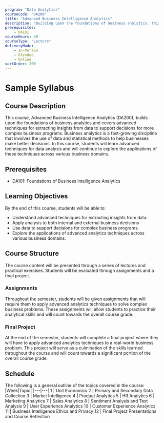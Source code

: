 ```yaml
---
program: "Data Analytics"
courseCode: "DA200"
title: "Advanced Business Intelligence Analytics"
description: "Building upon the foundations of business analytics, this course covers advanced techniques for extracting insights from data to support decisions for more complex business programs. Students will continue to explore the applications of these techniques across various business domains."
prerequisites:
    - DA101
courseHours: 40
courseType: "Lecture"
deliveryMode:
    - In-Person
    - Blended
    - Online
sortOrder: 200
---
```


# Sample Syllabus
## Course Description
This course, Advanced Business Intelligence Analytics (DA200), builds upon the foundations of business analytics and covers advanced techniques for extracting insights from data to support decisions for more complex business programs. Business analytics is a fast-growing discipline that involves the use of data and statistical methods to help businesses make better decisions. In this course, students will learn advanced techniques for data analysis and will continue to explore the applications of these techniques across various business domains.

## Prerequisites
- DA101: Foundations of Business Intelligence Analytics

## Learning Objectives
By the end of this course, students will be able to:

- Understand advanced techniques for extracting insights from data.
- Apply analysis to both internal and external business decisions
- Use data to support decisions for complex business programs.
- Explore the applications of advanced analytics techniques across various business domains.

## Course Structure
The course content will be presented through a series of lectures and practical exercises. Students will be evaluated through assignments and a final project.

### Assignments
Throughout the semester, students will be given assignments that will require them to apply advanced analytics techniques to solve complex business problems. These assignments will allow students to practice their analytical skills and will count towards the overall course grade.

### Final Project
At the end of the semester, students will complete a final project where they will have to apply advanced analytics techniques to a real-world business problem. This project will serve as a culmination of the skills learned throughout the course and will count towards a significant portion of the overall course grade.

## Schedule
The following is a general outline of the topics covered in the course:
|Week|Topic|
|---|---|
1 | Unit Economics
2 | Primary and Secondary Data Collection
3 | Market Intelligence
4 | Product Analytics
5 | HR Analytics
6 | Marketing Analytics
7 | Sales Analytics
8 | Sentiment Analysis and Text Analysis
9 | User Experience Analytics
10 | Customer Experience Analytics
11 | Business Intelligence Ethics and Privacy
12 | Final Project Presentations and Course Reflection
